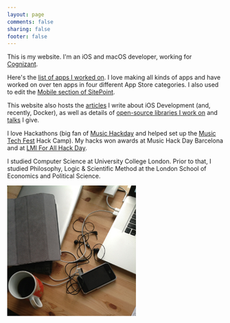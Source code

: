 ```yaml
---
layout: page
comments: false
sharing: false
footer: false
---
```


This is my website. I'm an iOS and macOS developer, working for [Cognizant](https://www.cognizant.com/). 

Here's the [list of apps I worked on](/apps). I love making all kinds of apps and have worked on over ten apps in four different App Store categories. I also used to edit the [Mobile section of SitePoint](https://www.sitepoint.com/mobile/).

This website also hosts the [articles](/articles) I write about iOS Development (and, recently, Docker), as well as details of [open-source libraries I work on](/open-source) and [talks](/talks) I give.

I love Hackathons (big fan of [Music Hackday](http://new.musichackday.org/) and helped set up the [Music Tech Fest](http://musictechfest.net/) Hack Camp). My hacks won awards at Music Hack Day Barcelona and at [LMI For All Hack Day](http://rewiredstate.org/hacks/lmi-4-all-modding-day).

I studied Computer Science at University College London. Prior to that, I studied Philosophy, Logic & Scientific Method at the London School of Economics and Political Science.

<img style="float: center;" width="300" src="/images/desk.jpg">

